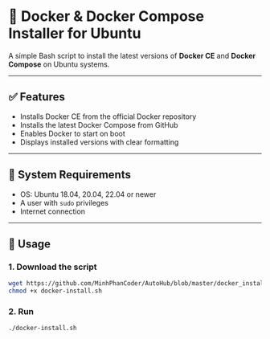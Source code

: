 # 🐳 Docker & Docker Compose Installer for Ubuntu

A simple Bash script to install the latest versions of **Docker CE** and **Docker Compose** on Ubuntu systems.

---

## ✅ Features

- Installs Docker CE from the official Docker repository
- Installs the latest Docker Compose from GitHub
- Enables Docker to start on boot
- Displays installed versions with clear formatting

---

## 🧰 System Requirements

- OS: Ubuntu 18.04, 20.04, 22.04 or newer
- A user with `sudo` privileges
- Internet connection

---

## 🚀 Usage

### 1. Download the script

```bash
wget https://github.com/MinhPhanCoder/AutoHub/blob/master/docker_install/docker-install.sh
chmod +x docker-install.sh
```
### 2. Run
```bash
./docker-install.sh